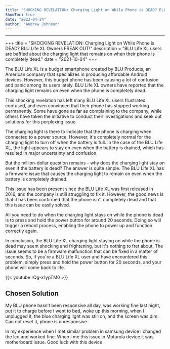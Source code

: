 ```yaml
---
title: "SHOCKING REVELATION: Charging Light on While Phone is DEAD? BLU Life XL Owners FREAK OUT!"
ShowToc: true 
date: "2023-04-24"
author: "Andrew Johnson"
---
```

*****
+++ 
title = "SHOCKING REVELATION: Charging Light on While Phone is DEAD? BLU Life XL Owners FREAK OUT!" 
description = "BLU Life XL users are baffled about the charging light that remains on when their phone is completely dead." 
date = "2021-10-04" 
+++ 

The BLU Life XL is a budget smartphone created by BLU Products, an American company that specializes in producing affordable Android devices. However, this budget phone has been causing a lot of confusion and panic among its users lately. BLU Life XL owners have reported that the charging light remains on even when the phone is completely dead.

This shocking revelation has left many BLU Life XL users frustrated, confused, and even convinced that their phone has stopped working permanently. Some have gone as far as complaining to the company, while others have taken the initiative to conduct their investigations and seek out solutions for this perplexing issue.

The charging light is there to indicate that the phone is charging when connected to a power source. However, it's completely normal for the charging light to turn off when the battery is full. In the case of the BLU Life XL, the light appears to stay on even when the battery is drained, which has resulted in major uncertainty and confusion.

But the million-dollar question remains – why does the charging light stay on even if the battery is dead? The answer is quite simple. The BLU Life XL has a firmware issue that causes the charging light to remain on even when the battery is completely drained.

This issue has been present since the BLU Life XL was first released in 2016, and the company is still struggling to fix it. However, the good news is that it has been confirmed that the phone isn't completely dead and that this issue can be easily solved.

All you need to do when the charging light stays on while the phone is dead is to press and hold the power button for around 20 seconds. Doing so will trigger a reboot process, enabling the phone to power up and function correctly again.

In conclusion, the BLU Life XL charging light staying on while the phone is dead may seem shocking and frightening, but it's nothing to fret about. The issue seems to be a firmware malfunction that can be fixed in a matter of seconds. So, if you're a BLU Life XL user and have encountered this problem, simply press and hold the power button for 20 seconds, and your phone will come back to life.

{{< youtube rQg-x1ypTM0 >}} 



## Chosen Solution
 My BLU phone hasn’t been responsive all day, was working fine last night, put it to charge before I went to bed, woke up this morning, when I unplugged it, the blue charging light was still on, and the screen was dim. Can not reset it, phone is unresponsive.

 In my experience when I met similar problem in samsung device I changed the lcd and worked fine. When I me this issue in Motorola device it was motherboard issue. Good luck with this device




